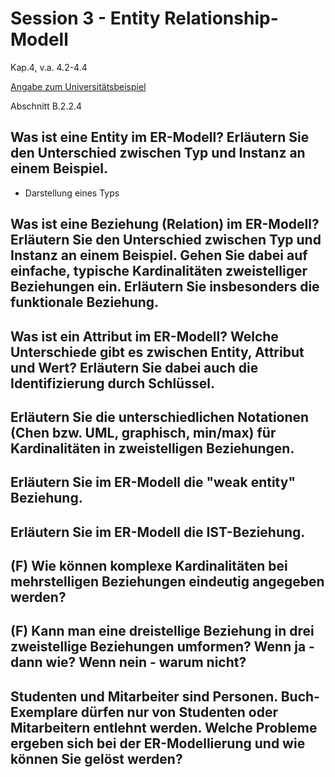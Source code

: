 # Session 3 - Entity Relationship-Modell
Kap.4, v.a. 4.2-4.4

[Angabe zum Universitätsbeispiel](https://edu.i4c.at/res/db/Beispiel.pdf)

Abschnitt B.2.2.4
## Was ist eine Entity im ER-Modell? Erläutern Sie den Unterschied zwischen Typ und Instanz an einem Beispiel.
- Darstellung eines Typs
## Was ist eine Beziehung (Relation) im ER-Modell? Erläutern Sie den Unterschied zwischen Typ und Instanz an einem Beispiel. Gehen Sie dabei auf einfache, typische Kardinalitäten zweistelliger Beziehungen ein. Erläutern Sie insbesonders die funktionale Beziehung.
## Was ist ein Attribut im ER-Modell? Welche Unterschiede gibt es zwischen Entity, Attribut und Wert? Erläutern Sie dabei auch die Identifizierung durch Schlüssel.
## Erläutern Sie die unterschiedlichen Notationen (Chen bzw. UML, graphisch, min/max) für Kardinalitäten in zweistelligen Beziehungen.
## Erläutern Sie im ER-Modell die "weak entity" Beziehung.
## Erläutern Sie im ER-Modell die IST-Beziehung.
## (F) Wie können komplexe Kardinalitäten bei mehrstelligen Beziehungen eindeutig angegeben werden?
## (F) Kann man eine dreistellige Beziehung in drei zweistellige Beziehungen umformen? Wenn ja - dann wie? Wenn nein - warum nicht?
## Studenten und Mitarbeiter sind Personen. Buch-Exemplare dürfen nur von Studenten oder Mitarbeitern entlehnt werden. Welche Probleme ergeben sich bei der ER-Modellierung und wie können Sie gelöst werden?
